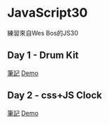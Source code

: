 # JavaScript30
練習來自Wes Bos的JS30

<h2> Day 1 - Drum Kit </h2>
<a href="https://zh-tw.coderbridge.com/series/77cd1f1c361f4748aa8c8741d2960f36/posts/bf6a196f6a674661a8e44fe19d2ca84c">筆記</a>
<a href="https://hoyi-23.github.io/JavaScript30/JS1-DrumKit/">Demo</a>


<h2> Day 2 - css+JS Clock </h2>
<a href="https://zh-tw.coderbridge.com/series/77cd1f1c361f4748aa8c8741d2960f36/posts/42a753655d6d46059e4b474ef52f00ef">筆記</a>
<a href="https://hoyi-23.github.io/JavaScript30/JS2-CSS%2BJSClock/index.html">Demo</a>
